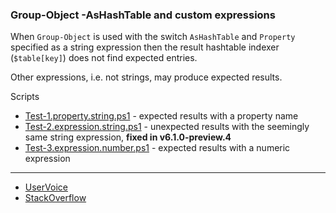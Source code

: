 
### Group-Object -AsHashTable and custom expressions

When `Group-Object` is used with the switch `AsHashTable` and `Property`
specified as a string expression then the result hashtable indexer
(`$table[key]`) does not find expected entries.

Other expressions, i.e. not strings, may produce expected results.

Scripts

- [Test-1.property.string.ps1](Test-1.property.string.ps1) - expected results with a property name
- [Test-2.expression.string.ps1](Test-2.expression.string.ps1) - unexpected results with the seemingly same string expression, **fixed in v6.1.0-preview.4**
- [Test-3.expression.number.ps1](Test-3.expression.number.ps1) - expected results with a numeric expression

***

- [UserVoice](https://windowsserver.uservoice.com/forums/301869-powershell/suggestions/15053526--bug-group-object-with-ashashtable-and-custom-ex)
- [StackOverflow](http://stackoverflow.com/questions/28190053/group-object-diffencies-with-or-without-code-block)
